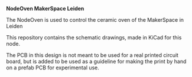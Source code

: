 **NodeOven MakerSpace Leiden**

The NodeOven is used to control the ceramic oven of the MakerSpace in Leiden

This repository contains the schematic drawings, made in KiCad for this node.

The PCB in this design is not meant to be used for a real printed circuit board, but is added to be used as a guideline for making the print by hand on a prefab PCB for experimental use.
